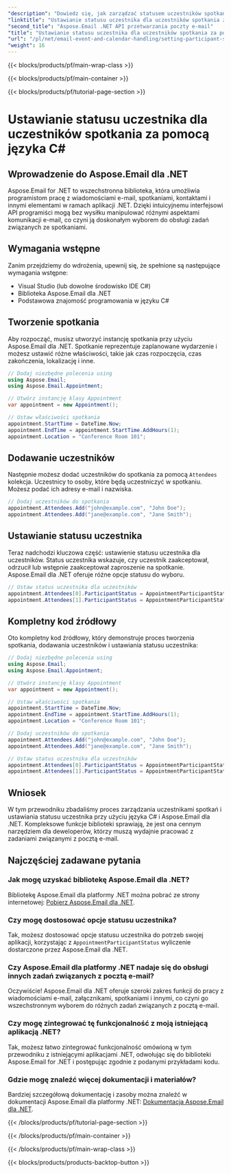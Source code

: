 ```yaml
---
"description": "Dowiedz się, jak zarządzać statusem uczestników spotkań, używając języka C# i Aspose.Email dla platformy .NET. Przewodnik krok po kroku z kodem źródłowym."
"linktitle": "Ustawianie statusu uczestnika dla uczestników spotkania za pomocą języka C#"
"second_title": "Aspose.Email .NET API przetwarzania poczty e-mail"
"title": "Ustawianie statusu uczestnika dla uczestników spotkania za pomocą języka C#"
"url": "/pl/net/email-event-and-calendar-handling/setting-participant-status-for-appointment-attendees-with-csharp/"
"weight": 16
---
```


{{< blocks/products/pf/main-wrap-class >}}

{{< blocks/products/pf/main-container >}}

{{< blocks/products/pf/tutorial-page-section >}}

# Ustawianie statusu uczestnika dla uczestników spotkania za pomocą języka C#


## Wprowadzenie do Aspose.Email dla .NET

Aspose.Email for .NET to wszechstronna biblioteka, która umożliwia programistom pracę z wiadomościami e-mail, spotkaniami, kontaktami i innymi elementami w ramach aplikacji .NET. Dzięki intuicyjnemu interfejsowi API programiści mogą bez wysiłku manipulować różnymi aspektami komunikacji e-mail, co czyni ją doskonałym wyborem do obsługi zadań związanych ze spotkaniami.

## Wymagania wstępne

Zanim przejdziemy do wdrożenia, upewnij się, że spełnione są następujące wymagania wstępne:

- Visual Studio (lub dowolne środowisko IDE C#)
- Biblioteka Aspose.Email dla .NET
- Podstawowa znajomość programowania w języku C#

## Tworzenie spotkania

Aby rozpocząć, musisz utworzyć instancję spotkania przy użyciu Aspose.Email dla .NET. Spotkanie reprezentuje zaplanowane wydarzenie i możesz ustawić różne właściwości, takie jak czas rozpoczęcia, czas zakończenia, lokalizację i inne.

```csharp
// Dodaj niezbędne polecenia using
using Aspose.Email;
using Aspose.Email.Appointment;

// Utwórz instancję klasy Appointment
var appointment = new Appointment();

// Ustaw właściwości spotkania
appointment.StartTime = DateTime.Now;
appointment.EndTime = appointment.StartTime.AddHours(1);
appointment.Location = "Conference Room 101";
```

## Dodawanie uczestników

Następnie możesz dodać uczestników do spotkania za pomocą `Attendees` kolekcja. Uczestnicy to osoby, które będą uczestniczyć w spotkaniu. Możesz podać ich adresy e-mail i nazwiska.

```csharp
// Dodaj uczestników do spotkania
appointment.Attendees.Add("john@example.com", "John Doe");
appointment.Attendees.Add("jane@example.com", "Jane Smith");
```

## Ustawianie statusu uczestnika

Teraz nadchodzi kluczowa część: ustawienie statusu uczestnika dla uczestników. Status uczestnika wskazuje, czy uczestnik zaakceptował, odrzucił lub wstępnie zaakceptował zaproszenie na spotkanie. Aspose.Email dla .NET oferuje różne opcje statusu do wyboru.

```csharp
// Ustaw status uczestnika dla uczestników
appointment.Attendees[0].ParticipantStatus = AppointmentParticipantStatus.Accepted;
appointment.Attendees[1].ParticipantStatus = AppointmentParticipantStatus.Declined;
```

## Kompletny kod źródłowy

Oto kompletny kod źródłowy, który demonstruje proces tworzenia spotkania, dodawania uczestników i ustawiania statusu uczestnika:

```csharp
// Dodaj niezbędne polecenia using
using Aspose.Email;
using Aspose.Email.Appointment;

// Utwórz instancję klasy Appointment
var appointment = new Appointment();

// Ustaw właściwości spotkania
appointment.StartTime = DateTime.Now;
appointment.EndTime = appointment.StartTime.AddHours(1);
appointment.Location = "Conference Room 101";

// Dodaj uczestników do spotkania
appointment.Attendees.Add("john@example.com", "John Doe");
appointment.Attendees.Add("jane@example.com", "Jane Smith");

// Ustaw status uczestnika dla uczestników
appointment.Attendees[0].ParticipantStatus = AppointmentParticipantStatus.Accepted;
appointment.Attendees[1].ParticipantStatus = AppointmentParticipantStatus.Declined;
```

## Wniosek

W tym przewodniku zbadaliśmy proces zarządzania uczestnikami spotkań i ustawiania statusu uczestnika przy użyciu języka C# i Aspose.Email dla .NET. Kompleksowe funkcje biblioteki sprawiają, że jest ona cennym narzędziem dla deweloperów, którzy muszą wydajnie pracować z zadaniami związanymi z pocztą e-mail.

## Najczęściej zadawane pytania

### Jak mogę uzyskać bibliotekę Aspose.Email dla .NET?

Bibliotekę Aspose.Email dla platformy .NET można pobrać ze strony internetowej: [Pobierz Aspose.Email dla .NET](https://releases.aspose.com).

### Czy mogę dostosować opcje statusu uczestnika?

Tak, możesz dostosować opcje statusu uczestnika do potrzeb swojej aplikacji, korzystając z `AppointmentParticipantStatus` wyliczenie dostarczone przez Aspose.Email dla .NET.

### Czy Aspose.Email dla platformy .NET nadaje się do obsługi innych zadań związanych z pocztą e-mail?

Oczywiście! Aspose.Email dla .NET oferuje szeroki zakres funkcji do pracy z wiadomościami e-mail, załącznikami, spotkaniami i innymi, co czyni go wszechstronnym wyborem do różnych zadań związanych z pocztą e-mail.

### Czy mogę zintegrować tę funkcjonalność z moją istniejącą aplikacją .NET?

Tak, możesz łatwo zintegrować funkcjonalność omówioną w tym przewodniku z istniejącymi aplikacjami .NET, odwołując się do biblioteki Aspose.Email for .NET i postępując zgodnie z podanymi przykładami kodu.

### Gdzie mogę znaleźć więcej dokumentacji i materiałów?

Bardziej szczegółową dokumentację i zasoby można znaleźć w dokumentacji Aspose.Email dla platformy .NET: [Dokumentacja Aspose.Email dla .NET](https://reference.aspose.com/email/net).

{{< /blocks/products/pf/tutorial-page-section >}}

{{< /blocks/products/pf/main-container >}}

{{< /blocks/products/pf/main-wrap-class >}}

{{< blocks/products/products-backtop-button >}}